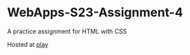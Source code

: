 # WebApps-S23-Assignment-4
A practice assignment for HTML with CSS


Hosted at [play](https://github.com/44-563-Web-Apps-S23/44563-webapps-s23-assignment4-s561417/blob/ff8bcccf73bcb264c2d1ba5a490c8275fc0f830e/play.html)